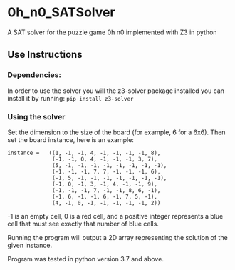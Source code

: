 # 0h_n0_SATSolver
A SAT solver for the puzzle game 0h n0 implemented with Z3 in python

## Use Instructions
### Dependencies: 
In order to use the solver you will the z3-solver package installed you can install it by running:
`pip install z3-solver`

### Using the solver
Set the dimension to the size of the board (for example, 6 for a 6x6). Then set the board instance, here is an example:
```
instance =   ((1, -1, -1, 4, -1, -1, -1, -1, 8),
              (-1, -1, 0, 4, -1, -1, -1, 3, 7), 
              (5, -1, -1, -1, -1, -1, -1, -1, -1), 
              (-1, -1, -1, 7, 7, -1, -1, -1, 6), 
              (-1, 5, -1, -1, -1, -1, -1, -1, -1), 
              (-1, 0, -1, 3, -1, 4, -1, -1, 9), 
              (-1, -1, -1, 7, -1, -1, 8, 6, -1), 
              (-1, 6, -1, -1, 6, -1, 7, 5, -1), 
              (4, -1, 0, -1, -1, -1, -1, -1, 2))
```
-1 is an empty cell, 0 is a red cell, and a positive integer represents a blue cell that must see exactly that number of blue cells. 

Running the program will output a 2D array representing the solution of the given instance. 

Program was tested in python version 3.7 and above.
